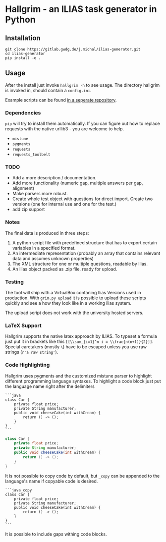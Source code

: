 # Hallgrim - an ILIAS task generator in Python

## Installation

```
git clone https://gitlab.gwdg.de/j.michal/ilias-generator.git
cd ilias-generator
pip install -e .
```

## Usage

After the install just invoke `hallgrim -h` to see usage. The directory hallgrim
is invoked in, should contain a `config.ini`.

Example scripts can be found [in a seperate repository](https://gitlab.gwdg.de/j.michal/ilias-scripts).

### Dependencies

`pip` will try to install them automatically. If you can figure out how to
replace requests with the native urllib3 - you are welcome to help.

- `mistune`
- `pygments`
- `requests`
- `requests_toolbelt`

### TODO

* Add a more description / documentation.
* Add more functionality (numeric gap, multiple answers per gap, alignment)
* Make parsers more robust.
* Create whole test object with questions for direct import. Create two
versions (one for internal use and one for the test.)
* add zip support

### Notes

The final data is produced in three steps:

1. A python script file with predefined structure that has to export certain
variables in a specified format.
2. An intermediate representation (probably an array that contains relevant
data and assumes unknown properties)
3. The XML structure for one or multiple questions, readable by Ilias.
4. An Ilias object packed as .zip file, ready for upload.

### Testing

The tool will ship with a VirtualBox contaning Ilias Versions used in
production. With `grim.py upload` it is possible to upload these scripts quickly
and see a how they look like in a working ilias system.

The upload script does not work with the university hosted servers.

### LaTeX Support

Hallgrim supports the native latex approach by ILIAS. To typeset a formula just
put it in brackets like this `[[\\sum_{i=1}^n i = \\frac{n(n+1)}{2}]]`. Special
caretakers (mostly `\`) have to be escaped unless you use raw strings (`r'a raw string'`).

### Code Highlighting

Hallgrim uses pygments and the customized mistune parser to highlight different
programming language syntaxes. To highlight a code block just put the language
name right after the delimiters

    ```java
    class Car {
        private float price;
        private String manufacturer;
        public void cheeseCake(int withCream) {
            return () -> ();
        }
    }
    ```

```java
class Car {
    private float price;
    private String manufacturer;
    public void cheeseCake(int withCream) {
        return () -> ();
    }
}
```

It is not possible to copy code by default, but `_copy` can be appended to the
language's name if copyable code is desired.

    ```java_copy
    class Car {
        private float price;
        private String manufacturer;
        public void cheeseCake(int withCream) {
            return () -> ();
        }
    }
    ```

It is possible to include gaps withing code blocks.

